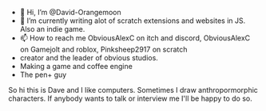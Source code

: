 - 👋 Hi, I’m @David-Orangemoon
- 🌱 I’m currently writing alot of scratch extensions and websites in JS. Also an indie game.
- 📫 How to reach me ObviousAlexC on itch and discord, ObviousAlexC on Gamejolt and roblox, Pinksheep2917 on scratch
- creator and the leader of obvious studios.
- Making a game and coffee engine
- The pen+ guy

So hi this is Dave and I like computers. Sometimes I draw anthropormorphic characters.
If anybody wants to talk or interview me I'll be happy to do so.

